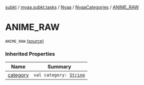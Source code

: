 [subkt](../../../index.md) / [myaa.subkt.tasks](../../index.md) / [Nyaa](../index.md) / [NyaaCategories](index.md) / [ANIME_RAW](./-a-n-i-m-e_-r-a-w.md)

# ANIME_RAW

`ANIME_RAW` [(source)](https://github.com/Myaamori/SubKt/blob/master/src/main/kotlin/myaa/subkt/tasks/tasks.kt#L763)

### Inherited Properties

| Name | Summary |
|---|---|
| [category](category.md) | `val category: `[`String`](https://kotlinlang.org/api/latest/jvm/stdlib/kotlin/-string/index.html) |
